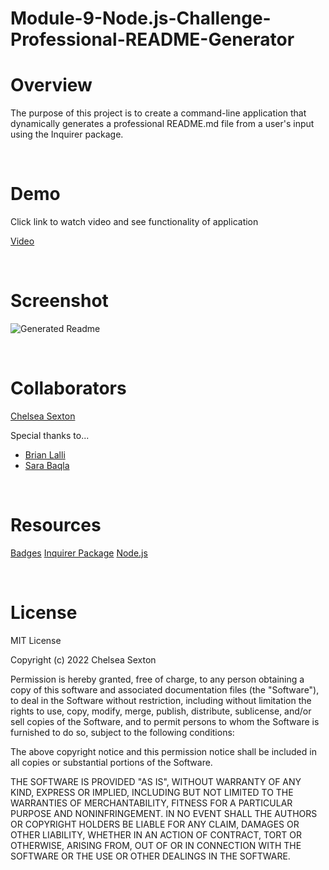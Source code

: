 # Module-9-Node.js-Challenge-Professional-README-Generator

# Overview
The purpose of this project is to create a command-line application that dynamically generates a professional README.md file from a user's input using the Inquirer package. 

<br>

# Demo
Click link to watch video and see functionality of application

[Video](https://drive.google.com/file/d/1rkwf7okYj6Md0IrcMgorUBcPCtyjud9a/view)

<br>

#   Screenshot

![Generated Readme]()

<br>

# Collaborators
[Chelsea Sexton](https://github.com/chelsea314)
<br>

Special thanks to...
<br>
* [Brian Lalli](https://github.com/BrianLalli)
* [Sara Baqla](https://github.com/missatrox44)

<br>

# Resources
[Badges](https://gist.github.com/lukas-h/2a5d00690736b4c3a7ba)
[Inquirer Package](https://www.npmjs.com/package/inquirer/v/8.2.4)
[Node.js](https://nodejs.org/api/fs.html)


<br>

# License
MIT License

Copyright (c) 2022 Chelsea Sexton

Permission is hereby granted, free of charge, to any person obtaining a copy
of this software and associated documentation files (the "Software"), to deal
in the Software without restriction, including without limitation the rights
to use, copy, modify, merge, publish, distribute, sublicense, and/or sell
copies of the Software, and to permit persons to whom the Software is
furnished to do so, subject to the following conditions:

The above copyright notice and this permission notice shall be included in all
copies or substantial portions of the Software.

THE SOFTWARE IS PROVIDED "AS IS", WITHOUT WARRANTY OF ANY KIND, EXPRESS OR
IMPLIED, INCLUDING BUT NOT LIMITED TO THE WARRANTIES OF MERCHANTABILITY,
FITNESS FOR A PARTICULAR PURPOSE AND NONINFRINGEMENT. IN NO EVENT SHALL THE
AUTHORS OR COPYRIGHT HOLDERS BE LIABLE FOR ANY CLAIM, DAMAGES OR OTHER
LIABILITY, WHETHER IN AN ACTION OF CONTRACT, TORT OR OTHERWISE, ARISING FROM,
OUT OF OR IN CONNECTION WITH THE SOFTWARE OR THE USE OR OTHER DEALINGS IN THE
SOFTWARE.
